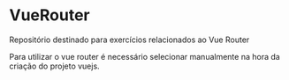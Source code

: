# VueRouter

Repositório destinado para exercícios relacionados ao Vue Router

Para utilizar o vue router é necessário selecionar manualmente na hora da criação do projeto vuejs.
